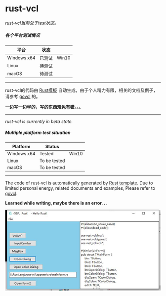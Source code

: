 # rust-vcl

*rust-vcl当前处于test状态。*   

##### 各个平台测试情况

| 平台        | 状态   |       |
| ----------- | ------ | ----- |
| Windows x64 | 已测试 | Win10 |
| Linux       | 待测试 |       |
| macOS       | 待测试 |       |

----

rust-vcl的代码由 [Rust模板](https://github.com/ying32/liblcl/tree/master/Tools/genBind/rust/tpl) 自动生成，由于个人精力有限，相关的文档及例子，请参考 [govcl](https://github.com/ying32/govcl) 的。

**一边写一边学的，写的东西难免有错。。。**    

----

*rust-vcl is currently in beta state.*   

##### Multiple platform test situation

| Platform        | Status   |       |
| ----------- | ------ | ----- |
| Windows x64 | Tested | Win10 |
| Linux       | To be tested |       |
| macOS       | To be tested |       |

----

The code of rust-vcl is automatically generated by [Rust template](https://github.com/ying32/liblcl/tree/master/Tools/genBind/rust/tpl). Due to limited personal energy, related documents and examples, Please refer to [govcl](https://github.com/ying32/govcl).

**Learned while writing, maybe there is an error. . .**    

![s1](apptest/s1.jpg)